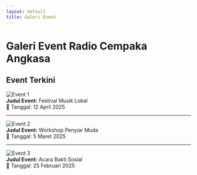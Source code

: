```yaml
---
layout: default
title: Galeri Event
---
```


# Galeri Event Radio Cempaka Angkasa

## Event Terkini

![Event 1](/assets/images/event1.jpg)  
**Judul Event:** Festival Musik Lokal  
📅 Tanggal: 12 April 2025

---

![Event 2](/assets/images/event2.jpg)  
**Judul Event:** Workshop Penyiar Muda  
📅 Tanggal: 5 Maret 2025

---

![Event 3](/assets/images/event3.jpg)  
**Judul Event:** Acara Bakti Sosial  
📅 Tanggal: 25 Februari 2025